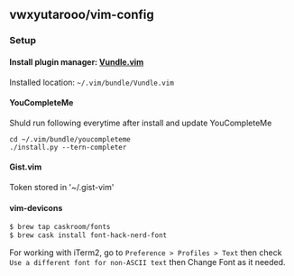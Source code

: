 ## vwxyutarooo/vim-config
### Setup
#### Install plugin manager: [Vundle.vim](https://github.com/VundleVim/Vundle.vim)
Installed location: `~/.vim/bundle/Vundle.vim`


#### YouCompleteMe 
Shuld run following everytime after install and update YouCompleteMe
```
cd ~/.vim/bundle/youcompleteme
./install.py --tern-completer
```

#### Gist.vim
Token stored in '~/.gist-vim'


#### vim-devicons
```sh
$ brew tap caskroom/fonts
$ brew cask install font-hack-nerd-font
```

For working with iTerm2, go to `Preference > Profiles > Text` then check `Use a different font for non-ASCII text` then Change Font as it needed.

